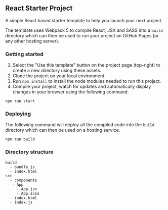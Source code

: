 ## React Starter Project
A simple React based starter template to help you launch your next project.

The template uses Webpack 5 to compile React, JSX and SASS into a `build` directory which can then be used to run your project on GitHub Pages (or any other hosting server).

### Getting started
1. Select the "Use this template" button on the project page (top-right) to create a new directory using these assets.
2. Clone the project on your local environment.
3. Run `npm install` to install the node modules needed to run this project.
4. Compile your project, watch for updates and automatically display changes in your browser using the following command:
```
npm run start
```

### Deploying
The following command will deploy all the compiled code into the `build` directory which can then be used on a hosting service.
```
npm run build
```

### Directory structure
```
build
  - bundle.js
  - index.html
src
  - components
   - App
     - App.jsx
     - App.scss
  - index.html
  - index.js
```
